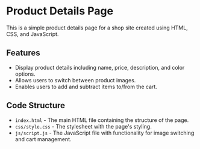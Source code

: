 # Product Details Page
This is a simple product details page for a shop site created using HTML, CSS, and JavaScript.

## Features
- Display product details including name, price, description, and color options.
- Allows users to switch between product images.
- Enables users to add and subtract items to/from the cart.

## Code Structure
- `index.html` - The main HTML file containing the structure of the page. 
- `css/style.css` - The stylesheet with the page's styling.
- `js/script.js` - The JavaScript file with functionality for image switching and cart management.
